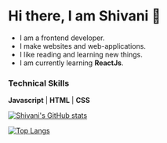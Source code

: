 <!---
gshivani2201/gshivani2201 is a ✨ special ✨ repository because its `README.md` (this file) appears on your GitHub profile.
You can click the Preview link to take a look at your changes.

- 👋 Hi, I’m Shivani Gupta. I am a developer who loves to build sites and web-applications.
- 👀 I’m interested in blockchain and web3.
- 🌱 I’m currently learning javascript and react.
- 💞️ I’m looking to collaborate on projects. 
- 📫 You can email me at gupta.shivani7898@gmail.com. I am also on twitter and LinkedIn. You can find the links below my profile picture. 
--->

# Hi there, I am Shivani 👋

- I am a frontend developer.
- I make websites and web-applications.
- I like reading and learning new things. 
- I am currently learning **ReactJs**.


### Technical Skills

**Javascript** | **HTML** | **CSS**


[![Shivani's GitHub stats](https://github-readme-stats.vercel.app/api?username=gshivani2201&show_icons=true&text_color=#ffffff&bg_color=#0d1117&hide=stars,issues)](https://github.com/gshivani2201/github-readme-stats)

[![Top Langs](https://github-readme-stats.vercel.app/api/top-langs/?username=gshivani2201&langs_count=3&layout=compact)](https://github.com/gshivani2201/github-readme-stats) 

<!-- <a href="https://github.com/gshivani2201/github-readme-stats">
  <img align="left" src="https://github-readme-stats.vercel.app/api?username=gshivani2201&count_private=true&show_icons=true&theme=tokyonight" />
</a>
<a href="https://github.com/gshivani2201/top-langs">
  <img align="right" src="https://github-readme-stats.vercel.app/api/top-langs/?username=gshivani2201&langs_count=3&layout=compact" />
</a> -->
